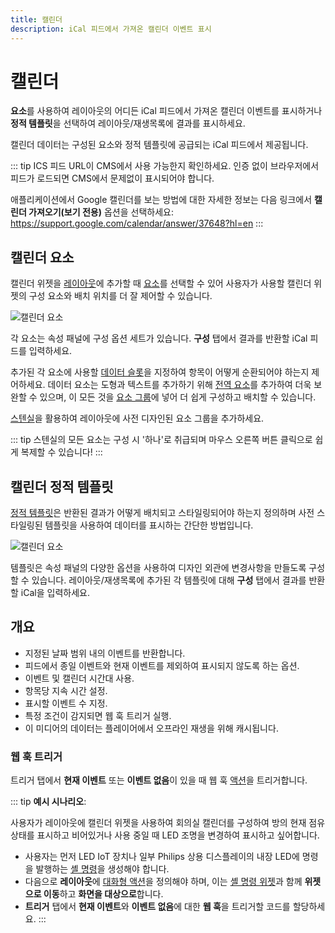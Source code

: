 ```yaml
---
title: 캘린더
description: iCal 피드에서 가져온 캘린더 이벤트 표시
---
```


# 캘린더

**요소**를 사용하여 레이아웃의 어디든 iCal 피드에서 가져온 캘린더 이벤트를 표시하거나 **정적 템플릿**을 선택하여 레이아웃/재생목록에 결과를 표시하세요.

캘린더 데이터는 구성된 요소와 정적 템플릿에 공급되는 iCal 피드에서 제공됩니다.

::: tip
ICS 피드 URL이 CMS에서 사용 가능한지 확인하세요. 인증 없이 브라우저에서 피드가 로드되면 CMS에서 문제없이 표시되어야 합니다.

애플리케이션에서 Google 캘린더를 보는 방법에 대한 자세한 정보는 다음 링크에서 **캘린더 가져오기(보기 전용)** 옵션을 선택하세요: https://support.google.com/calendar/answer/37648?hl=en
:::

## 캘린더 요소

캘린더 위젯을 [레이아웃](/layouts/editor)에 추가할 때 [요소](/layouts/editor/data-widgets)를 선택할 수 있어 사용자가 사용할 캘린더 위젯의 구성 요소와 배치 위치를 더 잘 제어할 수 있습니다.

![캘린더 요소](/img/v4_media_modules_calendar_elements.png)

각 요소는 속성 패널에 구성 옵션 세트가 있습니다. **구성** 탭에서 결과를 반환할 iCal 피드를 입력하세요.

추가된 각 요소에 사용할 [데이터 슬롯](/layouts/editor/data-widgets#데이터-슬롯)을 지정하여 항목이 어떻게 순환되어야 하는지 제어하세요. 데이터 요소는 도형과 텍스트를 추가하기 위해 [전역 요소](/layouts/editor/global-elements)를 추가하여 더욱 보완할 수 있으며, 이 모든 것을 [요소 그룹](/layouts/editor/data-widgets#요소-그룹화)에 넣어 더 쉽게 구성하고 배치할 수 있습니다.

[스텐실](/layouts/editor/data-widgets#스텐실)을 활용하여 레이아웃에 사전 디자인된 요소 그룹을 추가하세요.

::: tip
스텐실의 모든 요소는 구성 시 '하나'로 취급되며 마우스 오른쪽 버튼 클릭으로 쉽게 복제할 수 있습니다!
:::

## 캘린더 정적 템플릿

[정적 템플릿](/layouts/editor/data-widgets#정적-템플릿)은 반환된 결과가 어떻게 배치되고 스타일링되어야 하는지 정의하며 사전 스타일링된 템플릿을 사용하여 데이터를 표시하는 간단한 방법입니다.

![캘린더 요소](/img/v4_media_modules_calendar_templates.png)

템플릿은 속성 패널의 다양한 옵션을 사용하여 디자인 외관에 변경사항을 만들도록 구성할 수 있습니다. 레이아웃/재생목록에 추가된 각 템플릿에 대해 **구성** 탭에서 결과를 반환할 iCal을 입력하세요.

## 개요

- 지정된 날짜 범위 내의 이벤트를 반환합니다.
- 피드에서 종일 이벤트와 현재 이벤트를 제외하여 표시되지 않도록 하는 옵션.
- 이벤트 및 캘린더 시간대 사용.
- 항목당 지속 시간 설정.
- 표시할 이벤트 수 지정.
- 특정 조건이 감지되면 웹 훅 트리거 실행.
- 이 미디어의 데이터는 플레이어에서 오프라인 재생을 위해 캐시됩니다.

### 웹 훅 트리거

트리거 탭에서 **현재 이벤트** 또는 **이벤트 없음**이 있을 때 웹 훅 [액션](/layouts/interactive-actions)을 트리거합니다.

::: tip
**예시 시나리오**:

사용자가 레이아웃에 캘린더 위젯을 사용하여 회의실 캘린더를 구성하여 방의 현재 점유 상태를 표시하고 비어있거나 사용 중일 때 LED 조명을 변경하여 표시하고 싶어합니다.

- 사용자는 먼저 LED IoT 장치나 일부 Philips 상용 디스플레이의 내장 LED에 명령을 발행하는 [셸 명령](/displays/commands)을 생성해야 합니다.
- 다음으로 **레이아웃**에 [대화형 액션](/layouts/interactive-actions)을 정의해야 하며, 이는 [셸 명령 위젯](/media/widgets/shell-command)과 함께 **위젯으로 이동**하고 **화면을 대상으로**합니다.
- **트리거** 탭에서 **현재 이벤트**와 **이벤트 없음**에 대한 **웹 훅**을 트리거할 코드를 할당하세요.
::: 